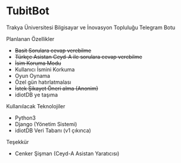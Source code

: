 # TubitBot
Trakya Üniversitesi Bilgisayar ve İnovasyon Topluluğu Telegram Botu

Planlanan Özellikler

- ~~Basit Sorulara cevap verebilme~~
- ~~Türkçe Asistan Ceyd-A ile sorulara cevap verebilme~~
- ~~İsim Koruma Modu~~
- Kullanıcı İsmini Korkuma
- Oyun Oynama
- Özel gün hatırlatmalası
- ~~İstek Şikayet Öneri alma (Anonim)~~
- idiotDB ye taşıma

Kullanılacak Teknolojiler
- Python3
- Django (Yönetim Sistemi)
- idiotDB Veri Tabanı (v1 çıkınca)

Teşekkür
- Cenker Şişman (Ceyd-A Asistan Yaratıcısı)
